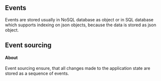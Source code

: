 ## Events

Events are stored usually in NoSQL database as object or in SQL database which supports indexing on json objects, because the data is stored as json object.

## Event sourcing

#### About

Event sourcing ensure, that all changes made to the application state are stored as a sequence of events.
